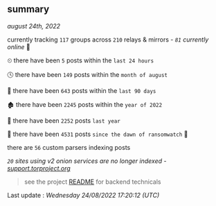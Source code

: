 
## summary
_august 24th, 2022_

currently tracking `117` groups across `210` relays & mirrors - _`81` currently online_ 📡

⏲ there have been `5` posts within the `last 24 hours`

🕓 there have been `149` posts within the `month of august`

📅 there have been `643` posts within the `last 90 days`

🏚 there have been `2245` posts within the `year of 2022`

🚀 there have been `2252` posts `last year`

🦕 there have been `4531` posts `since the dawn of ransomwatch` 🐣

there are `56` custom parsers indexing posts

_`20` sites using v2 onion services are no longer indexed - [support.torproject.org](https://support.torproject.org/onionservices/v2-deprecation/)_

> see the project [README](https://github.com/jmousqueton/ransomwatch#readme) for backend technicals



Last update : _Wednesday 24/08/2022 17:20:12 (UTC)_


